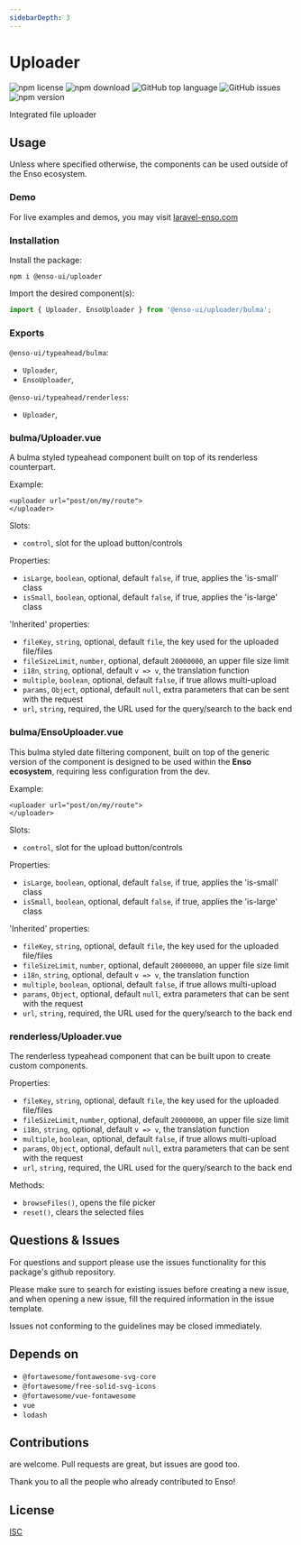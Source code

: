 ```yaml
---
sidebarDepth: 3
---
```


# Uploader

![npm license](https://img.shields.io/npm/l/@enso-ui/uploader.svg) 
![npm download](https://img.shields.io/npm/dm/@enso-ui/uploader.svg) 
![GitHub top language](https://img.shields.io/github/languages/top/enso-ui/uploader.svg) 
![GitHub issues](https://img.shields.io/github/issues/enso-ui/uploader.svg) 
![npm version](https://img.shields.io/npm/v/@enso-ui/uploader.svg) 

Integrated file uploader

## Usage
Unless where specified otherwise, the components can be used outside of the Enso ecosystem.

### Demo

For live examples and demos, you may visit [laravel-enso.com](https://www.laravel-enso.com)

### Installation

Install the package:
```
npm i @enso-ui/uploader
```
Import the desired component(s):
```js
import { Uploader, EnsoUploader } from '@enso-ui/uploader/bulma';
```

### Exports

`@enso-ui/typeahead/bulma`:
- `Uploader`,
- `EnsoUploader`,

`@enso-ui/typeahead/renderless`:
- `Uploader`,


### bulma/Uploader.vue

A bulma styled typeahead component built on top of its renderless counterpart.

Example:
```vue
<uploader url="post/on/my/route">
</uploader>
```

Slots:
- `control`, slot for the upload button/controls

Properties:
- `isLarge`, `boolean`, optional, default `false`, if true, applies the 'is-small' class
- `isSmall`, `boolean`, optional, default `false`, if true, applies the 'is-large' class

'Inherited' properties:
- `fileKey`, `string`, optional, default `file`, the key used for the uploaded file/files
- `fileSizeLimit`, `number`, optional, default `20000000`, an upper file size limit
- `i18n`, `string`, optional, default `v => v`, the translation function
- `multiple`, `boolean`, optional, default `false`, if true allows multi-upload 
- `params`, `Object`, optional, default `null`, extra parameters that can be sent with the request
- `url`, `string`, required, the URL used for the query/search to the back end

### bulma/EnsoUploader.vue

This bulma styled date filtering component, built on top of the generic version of the component is 
designed to be used within the **Enso ecosystem**, requiring less configuration from the dev.

Example:
```vue
<uploader url="post/on/my/route">
</uploader>
```

Slots:
- `control`, slot for the upload button/controls

Properties:
- `isLarge`, `boolean`, optional, default `false`, if true, applies the 'is-small' class
- `isSmall`, `boolean`, optional, default `false`, if true, applies the 'is-large' class

'Inherited' properties:
- `fileKey`, `string`, optional, default `file`, the key used for the uploaded file/files
- `fileSizeLimit`, `number`, optional, default `20000000`, an upper file size limit
- `i18n`, `string`, optional, default `v => v`, the translation function
- `multiple`, `boolean`, optional, default `false`, if true allows multi-upload 
- `params`, `Object`, optional, default `null`, extra parameters that can be sent with the request
- `url`, `string`, required, the URL used for the query/search to the back end

### renderless/Uploader.vue
The renderless typeahead component that can be built upon to create custom components.

Properties:
- `fileKey`, `string`, optional, default `file`, the key used for the uploaded file/files
- `fileSizeLimit`, `number`, optional, default `20000000`, an upper file size limit
- `i18n`, `string`, optional, default `v => v`, the translation function
- `multiple`, `boolean`, optional, default `false`, if true allows multi-upload 
- `params`, `Object`, optional, default `null`, extra parameters that can be sent with the request
- `url`, `string`, required, the URL used for the query/search to the back end

Methods:
- `browseFiles()`, opens the file picker
- `reset()`, clears the selected files

## Questions & Issues

For questions and support please use the issues functionality
for this package's github repository.

Please make sure to search for existing issues before creating a new issue,
and when opening a new issue, fill the required information in the issue template.

Issues not conforming to the guidelines may be closed immediately.

## Depends on

- `@fortawesome/fontawesome-svg-core`
- `@fortawesome/free-solid-svg-icons`
- `@fortawesome/vue-fontawesome`
- `vue`
- `lodash`

## Contributions

are welcome. Pull requests are great, but issues are good too.

Thank you to all the people who already contributed to Enso!

## License

[ISC](https://opensource.org/licenses/ISC)
